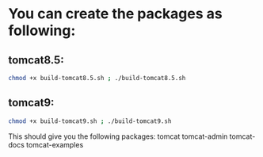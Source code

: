 # You can create the packages as following:


## tomcat8.5:
~~~bash
chmod +x build-tomcat8.5.sh ; ./build-tomcat8.5.sh
~~~
## tomcat9:
~~~bash
chmod +x build-tomcat9.sh ; ./build-tomcat9.sh
~~~
This should give you the following packages:
tomcat
tomcat-admin
tomcat-docs
tomcat-examples
